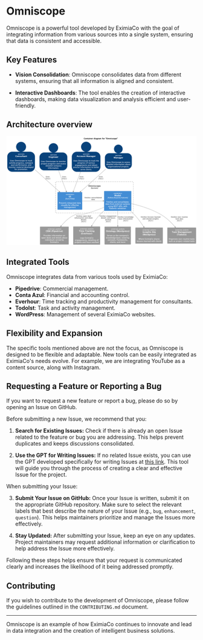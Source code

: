 # Omniscope

Omniscope is a powerful tool developed by EximiaCo with the goal of integrating information from various sources into a single system, ensuring that data is consistent and accessible.

## Key Features
- **Vision Consolidation**: Omniscope consolidates data from different systems, ensuring that all information is aligned and consistent.

- **Interactive Dashboards**: The tool enables the creation of interactive dashboards, making data visualization and analysis efficient and user-friendly.

## Architecture overview
![containers.png](doc/diagrams/containers.png)

## Integrated Tools

Omniscope integrates data from various tools used by EximiaCo:

- **Pipedrive**: Commercial management.
- **Conta Azul**: Financial and accounting control.
- **Everhour**: Time tracking and productivity management for consultants.
- **TodoIst**: Task and activity management.
- **WordPress**: Management of several EximiaCo websites.

## Flexibility and Expansion

The specific tools mentioned above are not the focus, as Omniscope is designed to be flexible and adaptable. New tools can be easily integrated as EximiaCo's needs evolve. For example, we are integrating YouTube as a content source, along with Instagram.

## Requesting a Feature or Reporting a Bug

If you want to request a new feature or report a bug, please do so by opening an Issue on GitHub.

Before submitting a new Issue, we recommend that you:

1. **Search for Existing Issues:** Check if there is already an open Issue related to the feature or bug you are addressing. This helps prevent duplicates and keeps discussions consolidated.

2. **Use the GPT for Writing Issues:** If no related Issue exists, you can use the GPT developed specifically for writing Issues at [this link](https://chatgpt.com/g/g-4EhDdFCI4-gpt-redator-de-issues-para-um-projeto-de-software). This tool will guide you through the process of creating a clear and effective Issue for the project.

When submitting your Issue:

3. **Submit Your Issue on GitHub:** Once your Issue is written, submit it on the appropriate GitHub repository. Make sure to select the relevant labels that best describe the nature of your Issue (e.g., `bug`, `enhancement`, `question`). This helps maintainers prioritize and manage the Issues more effectively.

4. **Stay Updated:** After submitting your Issue, keep an eye on any updates. Project maintainers may request additional information or clarification to help address the Issue more effectively.

Following these steps helps ensure that your request is communicated clearly and increases the likelihood of it being addressed promptly.


## Contributing

If you wish to contribute to the development of Omniscope, please follow the guidelines outlined in the `CONTRIBUTING.md` document.

---

Omniscope is an example of how EximiaCo continues to innovate and lead in data integration and the creation of intelligent business solutions.
